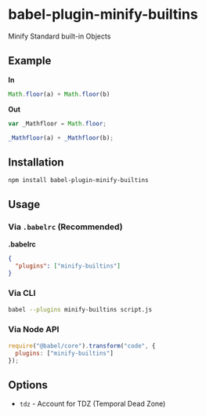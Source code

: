 # babel-plugin-minify-builtins

Minify Standard built-in Objects

## Example

**In**

```javascript
Math.floor(a) + Math.floor(b)
```

**Out**

```javascript
var _Mathfloor = Math.floor;

_Mathfloor(a) + _Mathfloor(b);
```

## Installation

```sh
npm install babel-plugin-minify-builtins
```

## Usage

### Via `.babelrc` (Recommended)

**.babelrc**

```json
{
  "plugins": ["minify-builtins"]
}
```

### Via CLI

```sh
babel --plugins minify-builtins script.js
```

### Via Node API

```javascript
require("@babel/core").transform("code", {
  plugins: ["minify-builtins"]
});
```

## Options

+ `tdz` - Account for TDZ (Temporal Dead Zone)
